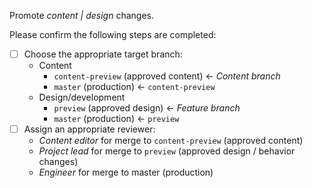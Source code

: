 Promote *content | design* changes.

Please confirm the following steps are completed:

* [ ] Choose the appropriate target branch:
  * Content
    * `content-preview` (approved content) <- *Content branch*
    * `master` (production) <- `content-preview`
  * Design/development
    * `preview` (approved design) <- *Feature branch*
    * `master` (production) <- `preview`
* [ ] Assign an appropriate reviewer:
  * *Content editor* for merge to `content-preview` (approved content)
  * *Project lead* for merge to `preview` (approved design / behavior changes)
  * *Engineer* for merge to master (production)
